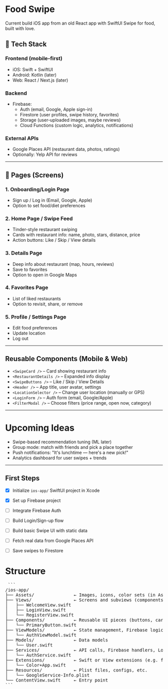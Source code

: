 # Food Swipe

Current build iOS app from an old React app with SwiftUI
Swipe for food, built with love.


## 🧱 Tech Stack

### Frontend (mobile-first)
- iOS: Swift + SwiftUI
- Android: Kotlin (later)
- Web: React / Next.js (later)

### Backend
- Firebase:
  - Auth (email, Google, Apple sign-in)
  - Firestore (user profiles, swipe history, favorites)
  - Storage (user-uploaded images, maybe reviews)
  - Cloud Functions (custom logic, analytics, notifications)

### External APIs
- Google Places API (restaurant data, photos, ratings)
- Optionally: Yelp API for reviews

---

## 📱 Pages (Screens)

### 1. **Onboarding/Login Page**
- Sign up / Log in (Email, Google, Apple)
- Option to set food/diet preferences

### 2. **Home Page / Swipe Feed**
- Tinder-style restaurant swiping
- Cards with restaurant info: name, photo, stars, distance, price
- Action buttons:  Like /  Skip / View details

### 3. **Details Page**
- Deep info about restaurant (map, hours, reviews)
- Save to favorites
- Option to open in Google Maps

### 4. **Favorites Page**
- List of liked restaurants
- Option to revisit, share, or remove

### 5. **Profile / Settings Page**
- Edit food preferences
- Update location
- Log out

---

## Reusable Components (Mobile & Web)

- `<SwipeCard />` – Card showing restaurant info
- `<RestaurantDetails />` – Expanded info display
- `<SwipeButtons />` – Like / Skip / View Details
- `<Header />` – App title, user avatar, settings
- `<LocationSelector />` – Change user location (manually or GPS)
- `<LoginForm />` – Auth form (email, Google/Apple)
- `<FilterModal />` – Choose filters (price range, open now, category)

---

# Upcoming Ideas
- Swipe-based recommendation tuning (ML later)
- Group mode: match with friends and pick a place together
- Push notifications: "It's lunchtime — here's a new pick!"
- Analytics dashboard for user swipes + trends

---

## First Steps

- [X] Initialize `ios-app/` SwiftUI project in Xcode
- [X] Set up Firebase project
- [ ] Integrate Firebase Auth
- [ ] Build Login/Sign-up flow
- [ ] Build basic Swipe UI with static data
- [ ] Fetch real data from Google Places API
- [ ] Save swipes to Firestore


# Structure
<pre> ```
/ios-app/
├── Assets/               ← Images, icons, color sets (in Assets.xcassets)
├── Views/                ← Screens and subviews (components)
│   ├── WelcomeView.swift
│   ├── LoginView.swift
│   └── RegisterView.swift
├── Components/           ← Reusable UI pieces (buttons, cards, etc)
│   └── PrimaryButton.swift
├── ViewModels/           ← State management, Firebase logic, etc.
│   └── AuthViewModel.swift
├── Models/               ← Data models
│   └── User.swift
├── Services/             ← API calls, Firebase handlers, Location, etc.
│   └── AuthService.swift
├── Extensions/           ← Swift or View extensions (e.g. for colors, modifiers)
│   └── Color+App.swift
├── Resources/            ← Plist files, configs, etc.
│   └── GoogleService-Info.plist
└── ContentView.swift     ← Entry point
``` </pre>
